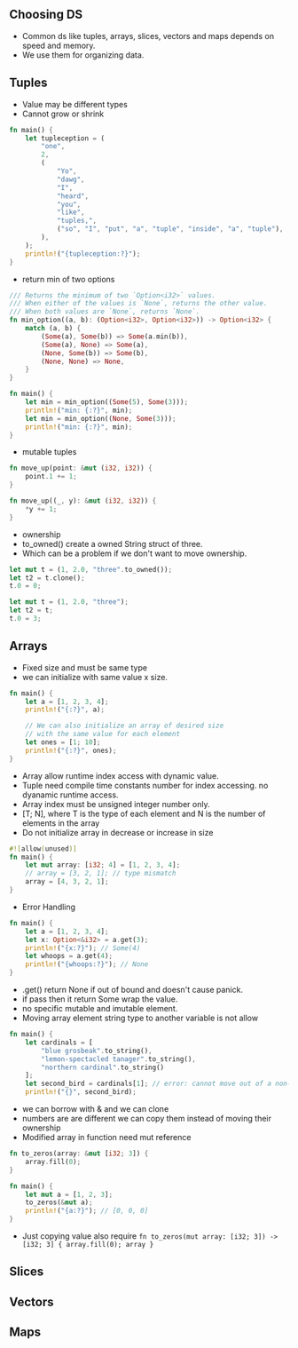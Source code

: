 ## Choosing DS
- Common ds like tuples, arrays, slices, vectors and maps depends on speed and memory.
- We use them for organizing data.
## Tuples
- Value may be different types
- Cannot grow or shrink
```rust
fn main() {
    let tupleception = (
        "one",
        2,
        (
            "Yo",
            "dawg",
            "I",
            "heard",
            "you",
            "like",
            "tuples,",
            ("so", "I", "put", "a", "tuple", "inside", "a", "tuple"),
        ),
    );
    println!("{tupleception:?}");
}

```
- return min of two options
```rust
/// Returns the minimum of two `Option<i32>` values.
/// When either of the values is `None`, returns the other value.
/// When both values are `None`, returns `None`.
fn min_option((a, b): (Option<i32>, Option<i32>)) -> Option<i32> {
    match (a, b) {
        (Some(a), Some(b)) => Some(a.min(b)),
        (Some(a), None) => Some(a),
        (None, Some(b)) => Some(b),
        (None, None) => None,
    }
}

fn main() {
    let min = min_option((Some(5), Some(3)));
    println!("min: {:?}", min);
    let min = min_option((None, Some(3)));
    println!("min: {:?}", min);
}
```
- mutable tuples
```rust
fn move_up(point: &mut (i32, i32)) {
    point.1 += 1;
}
```
```rust
fn move_up((_, y): &mut (i32, i32)) {
    *y += 1;
}
```
- ownership
- to_owned() create a owned String struct of three.
- Which can be a problem if we don't want to move ownership.
```rust
let mut t = (1, 2.0, "three".to_owned());
let t2 = t.clone();
t.0 = 0;
```
```rust
let mut t = (1, 2.0, "three");
let t2 = t;
t.0 = 3;
```
## Arrays
- Fixed size and must be same type
- we can initialize with same value x size.
```rust
fn main() {
    let a = [1, 2, 3, 4];
    println!("{:?}", a);

    // We can also initialize an array of desired size
    // with the same value for each element
    let ones = [1; 10];
    println!("{:?}", ones);
}
```
- Array allow runtime index access with dynamic value.
- Tuple need compile time constants number for index accessing. no dyanamic runtime access.
- Array index must be unsigned integer number only.
- [T; N], where T is the type of each element and N is the number of elements in the array
- Do not initialize array in decrease or increase in size
```rust
#![allow(unused)]
fn main() {
    let mut array: [i32; 4] = [1, 2, 3, 4];
    // array = [3, 2, 1]; // type mismatch
    array = [4, 3, 2, 1];
}
```
- Error Handling
```rust
fn main() {
    let a = [1, 2, 3, 4];
    let x: Option<&i32> = a.get(3);
    println!("{x:?}"); // Some(4)
    let whoops = a.get(4);
    println!("{whoops:?}"); // None
}
```
- .get() return None if out of bound and doesn't cause panick.
- if pass then it return Some wrap the value.
- no specific mutable and imutable element.
- Moving array element string type to another variable is not allow
```rust
fn main() {
    let cardinals = [
        "blue grosbeak".to_string(),
        "lemon-spectacled tanager".to_string(),
        "northern cardinal".to_string()
    ];
    let second_bird = cardinals[1]; // error: cannot move out of a non-copy array
    println!("{}", second_bird);
```
- we can borrow with & and we can clone
- numbers are are different we can copy them instead of moving their ownership
- Modified array in function need mut reference
```rust
fn to_zeros(array: &mut [i32; 3]) {
    array.fill(0);
}

fn main() {
    let mut a = [1, 2, 3];
    to_zeros(&mut a);
    println!("{a:?}"); // [0, 0, 0]
}
```
- Just copying value also require
`fn to_zeros(mut array: [i32; 3]) -> [i32; 3] {
    array.fill(0);
    array
}`


## Slices
## Vectors
## Maps
